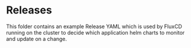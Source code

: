 # Releases

This folder contains an example Release YAML which is used by FluxCD running on the cluster to decide which application helm charts to monitor and update on a change.